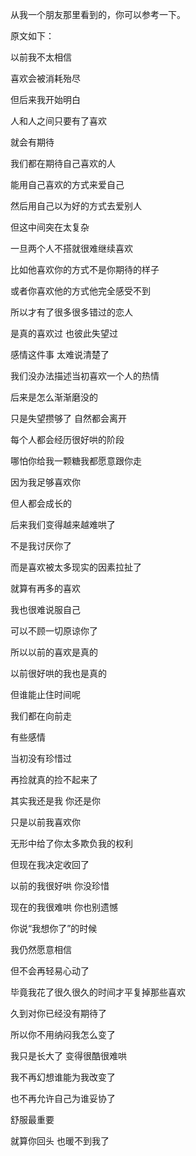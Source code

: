 



从我一个朋友那里看到的，你可以参考一下。

原文如下：

以前我不太相信

喜欢会被消耗殆尽

但后来我开始明白

人和人之间只要有了喜欢

就会有期待

我们都在期待自己喜欢的人

能用自己喜欢的方式来爱自己

然后用自己以为好的方式去爱别人

  


但这中间突在太复杂

一旦两个人不搭就很难继续喜欢

比如他喜欢你的方式不是你期待的样子

或者你喜欢他的方式他完全感受不到

  


所以才有了很多很多错过的恋人

是真的喜欢过 也彼此失望过

感情这件事 太难说清楚了

  


我们没办法描述当初喜欢一个人的热情

后来是怎么渐渐磨没的

只是失望攒够了 自然都会离开

  


每个人都会经历很好哄的阶段

哪怕你给我一颗糖我都愿意跟你走

因为我足够喜欢你

但人都会成长的

  


后来我们变得越来越难哄了

不是我讨厌你了

而是喜欢被太多现实的因素拉扯了

就算有再多的喜欢

我也很难说服自己

可以不顾一切原谅你了

  


所以以前的喜欢是真的

以前很好哄的我也是真的

但谁能止住时间呢

我们都在向前走

  


有些感情

当初没有珍惜过

再捡就真的捡不起来了

其实我还是我 你还是你

只是以前我喜欢你

无形中给了你太多欺负我的权利

  


但现在我决定收回了

以前的我很好哄 你没珍惜

现在的我很难哄 你也别遗憾

你说“我想你了”的时候

我仍然愿意相信

但不会再轻易心动了

  


毕竟我花了很久很久的时间才平复掉那些喜欢

久到对你已经没有期待了

所以你不用纳闷我怎么变了

我只是长大了 变得很酷很难哄

我不再幻想谁能为我改变了

也不再允许自己为谁妥协了

舒服最重要 

就算你回头 也暖不到我了






